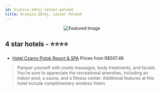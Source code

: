 ```yaml
---
id: krynica-zdroj-lesser-poland
title: Krynica-Zdrój, Lesser Poland
---
```


<center><img src="https://i.travelapi.com/hotels/6000000/5220000/5211800/5211796/287884d1_z.jpg" alt="Featured Image" /></center>


##  4 star hotels - ⭐️⭐️⭐️⭐️

-    [Hotel Czarny Potok Resort & SPA](https://us.hurb.com/hotels/krynica-zdroj/hotel-czarny-potok-resort-spa-JNP-JP355814?cmp=18055) Prices from R$507.48
   > Pamper yourself with onsite massages, body treatments, and facials. You're sure to appreciate the recreational amenities, including an indoor pool, a sauna, and a fitness center. Additional features at this hotel include complimentary wireless Intern
